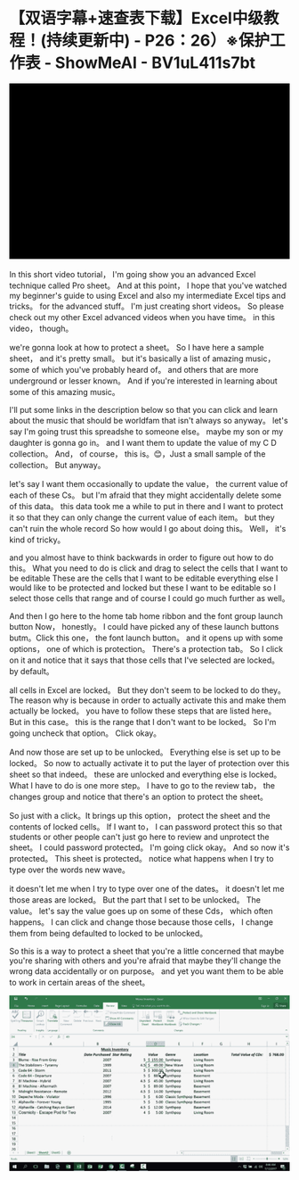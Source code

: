 # 【双语字幕+速查表下载】Excel中级教程！(持续更新中) - P26：26）※保护工作表 - ShowMeAI - BV1uL411s7bt

![](img/f84d0fc87b671f3254746f27901d9679_0.png)

In this short video tutorial， I'm going show you an advanced Excel technique called Pro sheet。 And at this point， I hope that you've watched my beginner's guide to using Excel and also my intermediate Excel tips and tricks。 for the advanced stuff。 I'm just creating short videos。 So please check out my other Excel advanced videos when you have time。 in this video， though。

 we're gonna look at how to protect a sheet。 So I have here a sample sheet， and it's pretty small。 but it's basically a list of amazing music， some of which you've probably heard of。 and others that are more underground or lesser known。 And if you're interested in learning about some of this amazing music。

 I'll put some links in the description below so that you can click and learn about the music that should be worldfam that isn't always so anyway。 let's say I'm going trust this spreadshe to someone else。 maybe my son or my daughter is gonna go in。 and I want them to update the value of my C D collection。 And， of course， this is。😊，Just a small sample of the collection。 But anyway。

 let's say I want them occasionally to update the value， the current value of each of these Cs。 but I'm afraid that they might accidentally delete some of this data。 this data took me a while to put in there and I want to protect it so that they can only change the current value of each item。 but they can't ruin the whole record So how would I go about doing this。 Well， it's kind of tricky。

 and you almost have to think backwards in order to figure out how to do this。 What you need to do is click and drag to select the cells that I want to be editable These are the cells that I want to be editable everything else I would like to be protected and locked but these I want to be editable so I select those cells that range and of course I could go much further as well。

 And then I go here to the home tab home ribbon and the font group launch button Now， honestly。 I could have picked any of these launch buttons butm。Click this one， the font launch button。 and it opens up with some options， one of which is protection。 There's a protection tab。 So I click on it and notice that it says that those cells that I've selected are locked。 by default。

 all cells in Excel are locked。 But they don't seem to be locked to do they。 The reason why is because in order to actually activate this and make them actually be locked。 you have to follow these steps that are listed here。 But in this case。 this is the range that I don't want to be locked。 So I'm going uncheck that option。 Click okay。

 And now those are set up to be unlocked。 Everything else is set up to be locked。 So now to actually activate it to put the layer of protection over this sheet so that indeed。 these are unlocked and everything else is locked。 What I have to do is one more step。 I have to go to the review tab， the changes group and notice that there's an option to protect the sheet。

 So just with a click。It brings up this option， protect the sheet and the contents of locked cells。 If I want to， I can password protect this so that students or other people can't just go here to review and unprotect the sheet。 I could password protected。 I'm going click okay。 And so now it's protected。 This sheet is protected。 notice what happens when I try to type over the words new wave。

 it doesn't let me when I try to type over one of the dates。 it doesn't let me those areas are locked。 But the part that I set to be unlocked。 The value。 let's say the value goes up on some of these Cds， which often happens。 I can click and change those because those cells， I change them from being defaulted to locked to be unlocked。

 So this is a way to protect a sheet that you're a little concerned that maybe you're sharing with others and you're afraid that maybe they'll change the wrong data accidentally or on purpose。 and yet you want them to be able to work in certain areas of the sheet。



![](img/f84d0fc87b671f3254746f27901d9679_2.png)